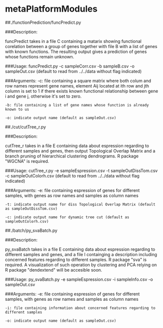 # metaPlatformModules

##./functionPrediction/funcPredict.py

###Description:

funcPredict takes in a file C containing a matarix showing functional corelation between a group of genes together with file B with a list of genes with known functions. The resulting output gives a prediction of genes whose functions remain unknown.  

###Usage:
	funcPredict.py -c sampleCorr.csv -b sampleB.csv -o sampleOut.csv 
	(default to read from ../../data without flag indicated)

###Arguments: 
	-c: file containing a square matrix where both colum and row names represent gene names, element Aij located at ith row and jth column is set to 1 if there exists known functional relationship between gene i and gene j, otherwise it's set to zero.

	-b: file containing a list of gene names whose function is already known to us

	-o: indicate output name (default as sampleOut.csv)	




##./cut/cutTree_r.py

###Description:

cutTree_r takes in a file E containing data about espression regarding to different samples and genes, then output Topological Overlap Matrix and a branch pruning of hierarchical clustering dendrograms. R package "WGCNA" is required.

###Usage: 
	cutTree_r.py -e sampleEspression.csv -t sampleOutDissTom.csv -c sampleOutColorh.csv
	(default to read from ../../data without flag indicated)

###Arguments:
	-e: file containing espression of genes for different samples, with genes as row names and samples as column names 
	
	-t: indicate output name for diss Topological Overlap Matrix (default as sampleOutDissTom.csv)
	
	-c: indicate output name for dynamic tree cut (default as sampleOutColorh.csv)


##./batch/py_svaBatch.py

###Description:

py_svaBatch takes in a file E containing data about espression regarding to different samples and genes, and a file I containging a description including concerned features regarding to different samples. R package "sva" is required. A visualization of such operation by clustering and PCA relying on R package "dendextend" will be accesible soon.

###Usage:
	py_svaBatch.py -e sampleEspression.csv -i sampleInfo.csv -o sampleOut.csv 

###Arguments:
	-e: file containing espression of genes for different samples, with genes as row names and samples as column names

	-i: file containing information about concerned features regarding to different samples

	-o: indicate output name (default as sampleOut.csv)
